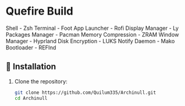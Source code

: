 # Quefire Build 

Shell - Zsh
Terminal - Foot
App Launcher - Rofi
Display Manager - Ly
Packages Manager - Pacman
Memory Compression - ZRAM
Window Manager - Hyprland
Disk Encryption - LUKS
Notify Daemon - Mako
Bootloader - REFInd



## 🔧 Installation

1. Clone the repository:
   ```bash
   git clone https://github.com/Quilum335/Archinull.git
   cd Archinull
